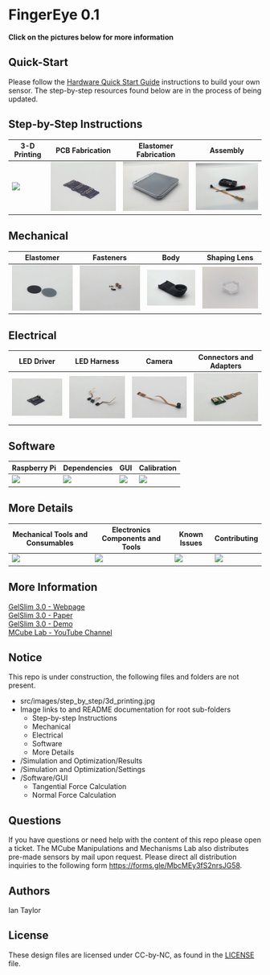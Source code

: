 # FingerEye 0.1
**Click on the pictures below for more information**

## Quick-Start
Please follow the [Hardware Quick Start Guide](https://github.com/mcubelab/gelslim/blob/main/Hardware/GelSlim%20Hardware%20Quick%20Start%20Tutorial.pdf) instructions to build your own sensor. The step-by-step resources found below are in the process of being updated.

## Step-by-Step Instructions
| 3-D Printing  | PCB Fabrication | Elastomer Fabrication | Assembly |
|---|---|---|---|
| <a href="  "><img src="src/images/step_by_step/3d_printing.jpg" width="270"></a>| <a href="  "><img src="src/images/step_by_step/pcb.JPG" width="270"></a>| <a href="  "><img src="src/images/step_by_step/elastomer_fabrication.JPG" width="270"></a>| <a href="  "><img src="src/images/step_by_step/assembly.JPG" width="270"></a>| 

## Mechanical
| Elastomer | Fasteners | Body | Shaping Lens |
|---|---|---|---|
| <a href="  "><img src="src/images/mechanical/elastomer.JPG" width="270"></a>| <a href="  "><img src="src/images/mechanical/fasteners.JPG" width="270"></a>| <a href="  "><img src="src/images/mechanical/body.JPG" width="270"></a>| <a href="  "><img src="src/images/mechanical/shaping_lens.JPG" width="270"></a>| 

## Electrical
| LED Driver | LED Harness | Camera | Connectors and Adapters |
|---|---|---|---|
| <a href="  "><img src="src/images/electrical/led_driver.JPG" width="270"></a>| <a href="  "><img src="src/images/electrical/led_harness.JPG" width="270"></a>| <a href="  "><img src="src/images/electrical/camera.JPG" width="270"></a>| <a href="  "><img src="src/images/electrical/connectors_and_adapters.JPG" width="270"></a>| 

## Software
| Raspberry Pi | Dependencies | GUI | Calibration |
|---|---|---|---|
| <a href="  "><img src="src/images/software/raspberrypi_pcb.jpg" width="270"></a>| <a href="  "><img src="src/images/software/dependencies.jpg" width="270"></a>| <a href="  "><img src="src/images/software/gui.jpg" width="270"></a>| <a href="  "><img src="src/images/software/calibration.jpg" width="270"></a>| 

## More Details
| Mechanical Tools and Consumables | Electronics Components and Tools | Known Issues | Contributing |
|---|---|---|---|
| <a href="  "><img src="src/images/more_details/mechanical.jpg" width="270"></a>| <a href="  "><img src="src/images/more_details/electronics.jpg" width="270"></a>| <a href="  "><img src="src/images/more_details/known_issues.jpg" width="270"></a>| <a href="  "><img src="src/images/more_details/contributing.jpg" width="270"></a>|

## More Information
[GelSlim 3.0 - Webpage](https://ianhtaylor.net/gelslim-30)<br>
[GelSlim 3.0 - Paper](https://arxiv.org/abs/2103.12269)<br>
[GelSlim 3.0 - Demo](https://www.youtube.com/watch?v=Y10XN9byO0g)<br>
[MCube Lab - YouTube Channel](https://www.youtube.com/channel/UCMYUWZTFWZjj7pUc3UPUjig)<br>    

## Notice
This repo is under construction, the following files and folders are not present.
- src/images/step_by_step/3d_printing.jpg
- Image links to and README documentation for root sub-folders
	- Step-by-step Instructions
	- Mechanical
	- Electrical
	- Software
	- More Details
- /Simulation and Optimization/Results
- /Simulation and Optimization/Settings
- /Software/GUI 
  - Tangential Force Calculation
  - Normal Force Calculation

## Questions
If you have questions or need help with the content of this repo please open a ticket. The MCube Manipulations and Mechanisms Lab also distributes pre-made sensors by mail upon request. Please direct all distribution inquiries to the following form https://forms.gle/MbcMEy3fS2nrsJG58.

## Authors
Ian Taylor

## License
These design files are licensed under CC-by-NC, as found in the [LICENSE](https://github.com/mcubelab/gelslim/blob/main/LICENSE) file.
